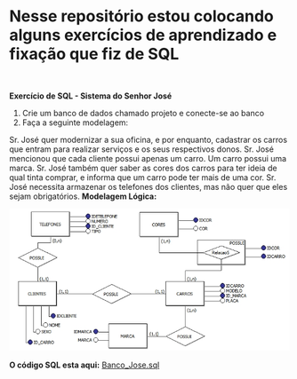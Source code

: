 # Nesse repositório estou colocando alguns exercícios de aprendizado e fixação que fiz de SQL
<br/>

**Exercício de SQL - Sistema do Senhor José**

1) Crie um banco de dados chamado projeto e conecte-se ao banco
2) Faça a seguinte modelagem:

Sr. José quer modernizar a sua oficina, e por enquanto, cadastrar os carros que entram para realizar serviços e os seus respectivos donos.
Sr. José mencionou que cada cliente possui apenas um carro. Um carro possui uma marca. Sr. José também quer saber as cores dos carros para 
ter ideia de qual tinta comprar, e informa que um carro pode ter mais de uma cor. Sr. José necessita armazenar os telefones dos clientes, 
mas não quer que eles sejam obrigatórios.
**Modelagem Lógica:**

  ![MODELO_JOSE](https://github.com/karendiz/ex_SQL/blob/main/MODELO_JOSE.jpg)
  
  
**O código SQL esta aqui:**
[Banco_Jose.sql](https://github.com/karendiz/ex_SQL/blob/main/Banco_Jose.sql)

